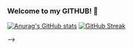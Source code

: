 ### Welcome to my GITHUB! 👋

[![Anurag's GitHub stats](https://github-readme-stats.vercel.app/api?username=arhmAli)](https://github.com/anuraghazra/github-readme-stats)
[![GitHub Streak](https://streak-stats.demolab.com/?user=arhmAli&theme=highcontrast)](https://git.io/streak-stats)
<!--
**arhmAli/arhmAli** is a ✨ _special_ ✨ repository because its `README.md` (this file) appears on your GitHub profile.

<!-- 
- 🔭 I’m currently working on ...
- 🌱 I’m currently learning ...
- 👯 I’m looking to collaborate on ...
- 🤔 I’m looking for help with ...
- 💬 Ask me about ...
- 📫 How to reach me: ...
- 😄 Pronouns: ...
- ⚡ Fun fact: ... -->
-->
